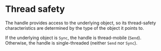 # Thread safety

The handle provides access to the underlying object, so its thread-safety characteristics
are determined by the type of the object it points to.

If the underlying object is `Sync`, the handle is thread-mobile (`Send`). Otherwise, the
handle is single-threaded (neither `Send` nor `Sync`).